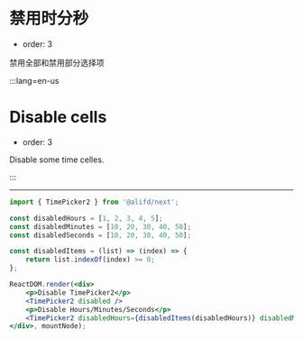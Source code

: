 # 禁用时分秒

- order: 3

禁用全部和禁用部分选择项

:::lang=en-us
# Disable cells

- order: 3

Disable some time celles.

:::

---

````jsx
import { TimePicker2 } from '@alifd/next';

const disabledHours = [1, 2, 3, 4, 5];
const disabledMinutes = [10, 20, 30, 40, 50];
const disabledSeconds = [10, 20, 30, 40, 50];

const disabledItems = (list) => (index) => {
    return list.indexOf(index) >= 0;
};

ReactDOM.render(<div>
    <p>Disable TimePicker2</p>
    <TimePicker2 disabled />
    <p>Disable Hours/Minutes/Seconds</p>
    <TimePicker2 disabledHours={disabledItems(disabledHours)} disabledMinutes={disabledItems(disabledMinutes)} disabledSeconds={disabledItems(disabledSeconds)} />
</div>, mountNode);
````
